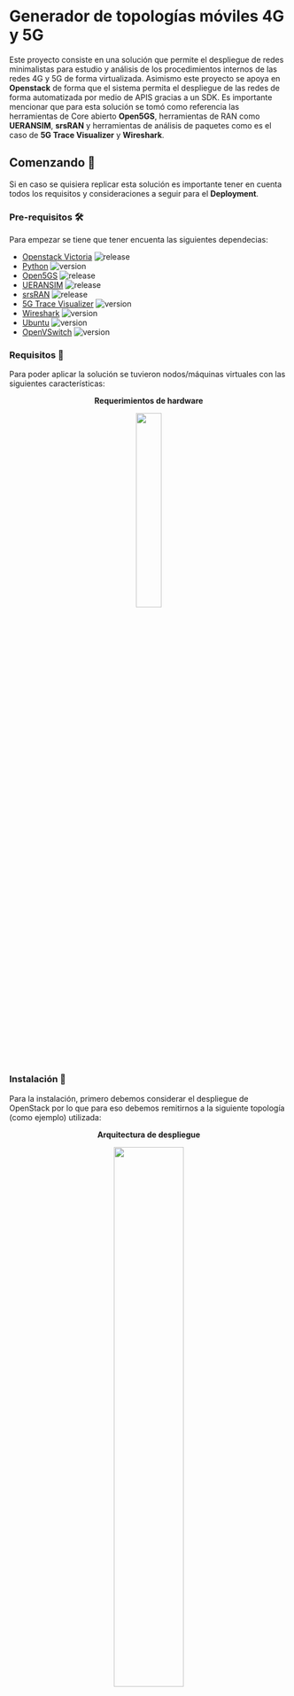 # Generador de topologías móviles 4G y 5G

Este proyecto consiste en una solución que permite el despliegue de redes minimalistas para estudio y análisis de los procedimientos internos de las redes 4G y 5G 
de forma virtualizada. Asimismo este proyecto se apoya en **Openstack** de forma que el sistema permita el despliegue de las redes de forma automatizada por medio de 
APIS gracias a un SDK. Es importante mencionar que para esta solución se tomó como referencia las herramientas de Core abierto **Open5GS**, herramientas de RAN
como **UERANSIM**,  **srsRAN** y herramientas de análisis de paquetes como es el caso de **5G Trace Visualizer** y **Wireshark**.

## Comenzando 🚀

Si en caso se quisiera replicar esta solución es importante tener en cuenta todos los requisitos y consideraciones a seguir para el **Deployment**.


### Pre-requisitos 🛠️

Para empezar se tiene que tener encuenta las siguientes dependecias:

- [Openstack Victoria](https://www.openstack.org/software/victoria/) ![release](https://img.shields.io/badge/version-22.3.0-blue)
- [Python](https://www.python.org/downloads/release/python-380/) ![version](https://img.shields.io/badge/version-3.8-blue)
- [Open5GS](https://open5gs.org/open5gs/docs/) ![release](https://img.shields.io/badge/release-2.6.6-blue)
- [UERANSIM](https://github.com/aligungr/UERANSIM) ![release](https://img.shields.io/badge/release-3.2.6-blue)
- [srsRAN](https://www.srslte.com/) ![release](https://img.shields.io/badge/release-23.10-blue)
- [5G Trace Visualizer](https://github.com/telekom/5g-trace-visualizer) ![version](https://img.shields.io/badge/latest-blue)
- [Wireshark](https://www.wireshark.org/docs/relnotes/) ![version](https://img.shields.io/badge/release-4.0.14-blue)
- [Ubuntu](https://releases.ubuntu.com/) ![version](https://img.shields.io/badge/release-20.04LTS-blue)
- [OpenVSwitch](https://docs.openvswitch.org/en/latest/faq/releases/) ![version](https://img.shields.io/badge/release-3.0-blue)

### Requisitos 📘
Para poder aplicar la solución se tuvieron nodos/máquinas virtuales con las siguientes características:
<p align="center"><b>Requerimientos de hardware</b></p>
<p align="center"><img src="https://github.com/AgustinVizcarra/MobileSystemTopologyGenerator/assets/92816809/8bd6b400-cb1b-4e8e-ae33-e9f34326755e" width="30%" height="30%" /></p>

### Instalación 🔧

Para la instalación, primero debemos considerar el despliegue de OpenStack por lo que para eso debemos remitirnos a la siguiente topología (como ejemplo) utilizada:
<p align="center"><b>Arquitectura de despliegue</b></p>
<p align="center"><img src="https://github.com/AgustinVizcarra/MobileSystemTopologyGenerator/assets/92816809/978c089c-886f-45a2-bbd0-72a828a56a68" width="50%" height="50%" /></p> 

> [!NOTE]
> Puede considerar desplegar un mayor número de servidores, de acuerdo a la topología que Ud. quiera seguir. Para ello, deberá modificar las configuraciones según corresponda.

Para seguir con la instalación de esta topología puede apoyarse en la [documentación oficial de Openstack](https://docs.openstack.org/install-guide/) o haciendo consulta al siguiente
a los siguientes pasos en resumido:

- Anadir el repositorio correspondiente a la version usada en el curso ([ref](https://docs.openstack.org/install-guide/environment-packages-ubuntu.html)) e instalar el
cliente openstack de la siguiente forma:
  ```
  # add-apt-repository cloud-archive:victoria
  # apt install python3-openstackclient
  ```
- Base de datos - [MariaDB](https://docs.openstack.org/install-guide/environment-sql-database-ubuntu.html).
- Message Queue - [RabbitMQ](https://docs.openstack.org/install-guide/environment-messaging-ubuntu.html).
- Cache - [Memcached](https://docs.openstack.org/install-guide/environment-memcached-ubuntu.html).
- Key-value Store - [Etcd](https://docs.openstack.org/install-guide/environment-etcd-ubuntu.html).
- Identity - [Keystone](https://docs.openstack.org/keystone/victoria/install/). 
- Image - [Glance](https://docs.openstack.org/glance/victoria/install/).
- Compute - [Nova](https://docs.openstack.org/nova/victoria/install/).
- Networking - [Neutron](https://docs.openstack.org/neutron/victoria/install/), uso de OvS para redes [provider](https://docs.openstack.org/neutron/victoria/admin/deploy-ovs-provider.html#deploy-ovs-provider).
- Dashboard - [Horizon](https://docs.openstack.org/horizon/victoria/install/).

_Teniendo una topología como la siguiente:_

<p align="center"><img src="https://github.com/AgustinVizcarra/MobileSystemTopologyGenerator/assets/92816809/045d25c0-4f79-4c8b-9eef-060d770e8faf" width="50%" height="50%" /></p> 

_Con la topología ya funcional deberá considerar importar las imágenes (de Core y RAN) usando glance y guardarlas en el repositorio para que Openstack pueda acceder a ellas_

```
openstack image create --public \
--disk-format qcow2 --container-format bare \
--file <IMAGE_FILE> --property <IMAGE_METADATA> <NAME>
```
_Ahora para que esta imagen se encuentre disponible y la solución pueda acceder a ellas deberá realizar lo siguiente_
```
openstack image set --public IMAGE_ID
```
> [!IMPORTANT]
> Deberá primero hacer un listado de las imágenes importadas mediante el siguiente comando
> ```
> glance image-list
> ```
> Luego, deberá seleccionar el **IMAGE_ID** correspondiente a la imagen que quiera volver público.
## Integración de OpenStack con el SDK ⚙️

_Para que pueda funcionar el despliegue automatizado vía APIS se debe considerar realizas las siguientes modificaciones en el SDK para que este funcione de forma correcta:_
1. En el archivo **Nova.py**
```
## En la declaración de parámetros del cliente Nova
def __init__(self, auth_token,username, password):
        # Cambiar URL
        self.auth_url = "http://<DIRECCIÓN_IP_CONTROLADOR>:5000/v3" ## Keystone
        self.auth_token = auth_token
        self.username = username
        self.password = password
        self.IdProject = None  # Agregar propiedad IdProject
        self.nova_url = "http://<DIRECCIÓN_IP_CONTROLADOR>:8774" ## Nova
        self.headers = {
            'Content-Type': 'application/json',
            'X-Auth-Token': self.auth_token
        }
        ## cambiar<
        self.providerNetworkID = "<SELF_PROVIDER_NETWORK_ID>" ## Self Provider Network (Example:1457923c-6088-46e9-a184-5cd9b8d097d8)
....
def create_instance_with_multiple_networks(self, nombre, flavor_id, imagen_id,keypair_id, security_group_id,networks):
            ....
            ## Tener en cuenta que según la arquitectura la salida se configura vía IPTables, si en su caso no tuviera la misma arquitectura con un GW
            ## Modifique esta sección según corresponda
            print("[*] Comando para acceder desde Internet a la VM: ssh {usuario}@<DIRECCIÓN_IP_CONTROLADOR> -p "+str(puerto_libre))
            print("[*] Instancia creada de manera exitosa")
            return [nombre,'<DIRECCIÓN_IP_CONTROLADOR>',IP4,puerto_libre]
        else:
            print("Error al crear la instancia:", response.status_code)
            return None
```
2. En el archivo **Neutron.py**

```
## En la declaración de parámetros del cliente de Neutron
def __init__(self, auth_token):
        self.auth_token = auth_token
        ## Cambiar URL
        self.neutron_url = "http://<DIRECCIÓN_IP_CONTROLADOR>:9696/v2.0/"
        self.headers = {
            'Content-Type': 'application/json',
            'X-Auth-Token': self.auth_token
        }
        self.NetworkID = None
```
3. En el archivo **Keystone.py**
```
## En la declaración de parámetros del cliente de Keystone
def __init__(self,username, password):
        self.auth_url = "http://<DIRECCIÓN_IP_CONTROLADOR>:5000/v3"
        self.username = username
        self.password = password
        self.token = None
        self.headers = {'Content-Type': 'application/json'}
        self.UserID = None
        self.ProjectID = None
        self.RolName = None
```
4. En el archivo **Glance.py**
```
## En la declaración de parámetros del cliente de Keystone
def __init__(self,auth_token):
        self.auth_token = auth_token
        self.glance_url = "http://<DIRECCIÓN_IP_CONTROLADOR>:9292/v2"
        self.headers = { 'Content-Type': 'application/json','X-Auth-Token': self.auth_token }
```
5. En el archivo **backend.py**
```
## En el inicio de la instancia se usará el usuario ADMIN para crear las topologías según el proyecto asociado a cada usuario
@app.on_event('startup')
async def startup():
    # Instancio valores
    global neutron,glance,nova
    # Autenticando con Openstack
    username = <ADMIN_USERNAME>
    password = <ADMIN_PASSWORD>
    keystone = KeystoneAuth(username,password)
    token = keystone.get_token()
    token = keystone.updateToken()
    # ADMIN Project ID (cambiar posteriormente)
    project_admin_id = <USER_PROJECT_ID>
    token = keystone.get_token_project(project_admin_id)
    # Instancio los servicios de OpenStack
    nova = NovaClient(token,username,password)
    glance = GlanceClient(token)
    neutron = NeutronClient(token)
...
# Instanciación del servicio de APIs
if __name__ == "__main__":
    import uvicorn
    # Es opcional el uso de certificado SSL en caso desee puede consultar certificados SSL autofirmados con certbot (https://certbot.eff.org/)
    # En este caso el puerto lo puede configurar según corresponda, para nuestro caso se usó el 8888
    # Inicalizando servicio de API
uvicorn.run("backend:app",host="<DIRECCIÓN_IP_CONTROLADOR>",ssl_keyfile=os.environ.get('SSL_KEYFILE'),ssl_certfile=os.environ.get('SSL_CERTFILE'),port=8888,reload=True)
```
> [!NOTE]
> En nuestro caso el servicio fue desplegado en una instancia de uvicorn para su operación, el servicio puede ser operado desde instancias corriendo en contenedores como **Docker** o **Podman**.

> [!WARNING]
> Para evitar problemas de ejecución, verifique que los servicios de Openstack y el orquestador (backend) tenga asignados los privilegios respectivos.
### Realizando Pruebas 🔩

_Para poder ejecutar las pruebas puede hacer uso de clientes HTTPs como el caso de Postman. Para ello puede tomar el siguiente ejemplo de ejecución y la respuesta obtenida del servicio al momento de crear una topología_

<p align="center"><b>Ejemplo de solicitud</b></p>
<p align="center"><img src="https://github.com/AgustinVizcarra/MobileSystemTopologyGenerator/assets/92816809/da8c3471-c5a5-4e79-857f-215acdde119f" width="50%" height="50%" /></p> 

<p align="center"><b>Ejemplo de respuesta</b></p>
<p align="center"><img src="https://github.com/AgustinVizcarra/MobileSystemTopologyGenerator/assets/92816809/6de20655-bad1-4acc-afc2-14fd46bcd336" width="50%" height="50%" /></p> 

_Podrá también validar la creación de la topología ingresando al Dashboard Horizon_

<p align="center"><b>Vista de Horizon</b></p>
<p align="center"><img src="https://github.com/AgustinVizcarra/MobileSystemTopologyGenerator/assets/92816809/c1dbf6ec-ab48-4e00-8475-eef915be6e7b" width="50%" height="50%" /></p> 

## Contacto y/o preguntas 🖇️

Si en caso necesitarás las imágenes usadas para poder desplegar las topologías, dudas o comentarios de mejora sientete libre en escribirnos a **a.vizcarra@pucp.edu.pe** o **ronny.pastor@pucp.edu.pe**. Adicionalmente, si quieres entender como se encuentran configuradas por dentro cada una de las imágenes puedes visitar el **[repositorio de configuraciones](https://github.com/AgustinVizcarra/Gira_4G_5G_Tools)**

## Autores ✒️

_El personal detrás de la formulación, elaboración y ejecución de este proyecto:_

* **[Agustin Vizcarra Lizarbe](https://www.linkedin.com/in/agustin-vizcarra-lizarbe-14275b20b/)**
* **[Ronny Pastor Kolmakov](https://www.linkedin.com/in/ronny-eduardo-pastor-kolmakov-1888211b5/)**

## Licencia 📄

Este proyecto está bajo la licencia GNU GPL v2.0 para más detalles remitase al archivo **LICENSE.GPL**

## Reconocimientos🎁

* Expresamos nuestra más sincero reconocimiento a nuestros asesores **Cesar Santivañez** y **José Rodriguez** ya que sin ellos este proyecto no hubiera sido posible.
* Agradecemos de sobremanera al Grupo de Investigación de Redes Avanzadas (GIRA) por todo el apoyo brindado y por siempre mostrar la mejor disposición para ayudar.
* Agradecemos al equipo de NOKIA USA por la orientación profesional y por el soporte brindado.
* Agradecemos a todos los desarrolladores detrás de las herramientas usadas ya que sin el desarrollo de sus herramientas y la disponibilidad de uso abierto, no hubieramos podido concretar este proyecto.
* Agradecemos y dedicamos este trabajo a toda la especialidad de Ingeniería de las Telecomunicaciones de la Pontifica Universidad Católica del Perú.
